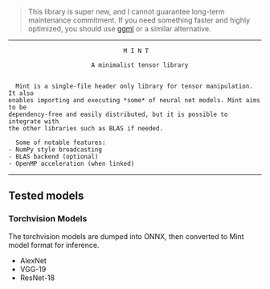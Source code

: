 > This library is super new, and I cannot guarantee long-term maintenance commitment. If you need something faster and highly optimized, you should use [ggml](https://github.com/ggerganov/ggml) or a similar alternative.

---

```
                                M I N T

                       A minimalist tensor library


  Mint is a single-file header only library for tensor manipulation. It also
enables importing and executing *some* of neural net models. Mint aims to be
dependency-free and easily distributed, but it is possible to integrate with
the other libraries such as BLAS if needed.

  Some of notable features:
- NumPy style broadcasting
- BLAS backend (optional)
- OpenMP acceleration (when linked)

```

---

## Tested models

### Torchvision Models

The torchvision models are dumped into ONNX, then converted to Mint model format for inference.

- AlexNet
- VGG-19
- ResNet-18

